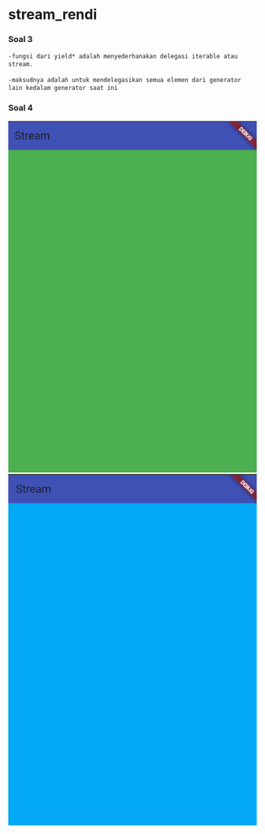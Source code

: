 # stream_rendi

### Soal 3
    -fungsi dari yield* adalah menyederhanakan delegasi iterable atau stream.

    -maksudnya adalah untuk mendelegasikan semua elemen dari generator lain kedalam generator saat ini

### Soal 4
![ss](assets/img/1.png)
![ss](assets/img/2.png)
